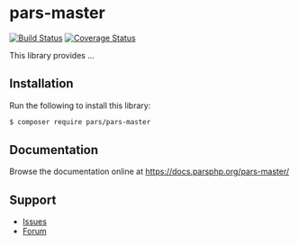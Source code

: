 # pars-master

[![Build Status](https://travis-ci.com/pars/pars-master.svg?branch=master)](https://travis-ci.com/pars/pars-master)
[![Coverage Status](https://coveralls.io/repos/github/pars/pars-master/badge.svg?branch=master)](https://coveralls.io/github/pars/pars-master?branch=master)

This library provides …

## Installation

Run the following to install this library:

```bash
$ composer require pars/pars-master
```

## Documentation

Browse the documentation online at https://docs.parsphp.org/pars-master/

## Support

* [Issues](https://github.com/pars/pars-master/issues/)
* [Forum](https://discourse.parsphp.org/)
